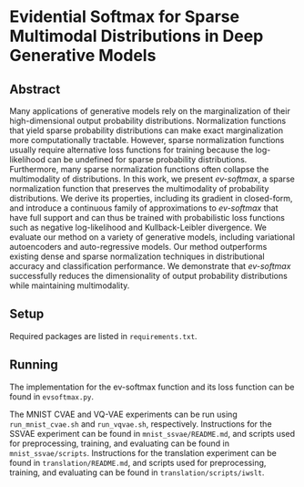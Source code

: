 # Evidential Softmax for Sparse Multimodal Distributions in Deep Generative Models

## Abstract
Many applications of generative models rely on the marginalization of their high-dimensional output probability distributions. Normalization functions that yield sparse probability distributions can make exact marginalization more computationally tractable.  However, sparse normalization functions usually require alternative loss functions for training because the log-likelihood can be undefined for sparse probability distributions. Furthermore, many sparse normalization functions often collapse the multimodality of distributions.  In this work, we present *ev-softmax*, a sparse normalization function that preserves the multimodality of probability distributions. We derive its properties, including its gradient in closed-form, and introduce a continuous family of approximations to *ev-softmax* that have full support and can thus be trained with probabilistic loss functions such as negative log-likelihood and Kullback-Leibler divergence.  We evaluate our method on a variety of generative models, including variational autoencoders and auto-regressive models. Our method outperforms existing dense and sparse normalization techniques in distributional accuracy and classification performance. We demonstrate that *ev-softmax* successfully reduces the dimensionality of output probability distributions while maintaining multimodality.

## Setup
Required packages are listed in `requirements.txt`.

## Running
The implementation for the ev-softmax function and its loss function can be found in `evsoftmax.py`.

The MNIST CVAE and VQ-VAE experiments can be run using `run_mnist_cvae.sh` and `run_vqvae.sh`, respectively. Instructions for the SSVAE experiment can be found in `mnist_ssvae/README.md`, and scripts used for preprocessing, training, and evaluating can be found in `mnist_ssvae/scripts`. Instructions for the translation experiment can be found in `translation/README.md`, and scripts used for preprocessing, training, and evaluating can be found in `translation/scripts/iwslt`.
